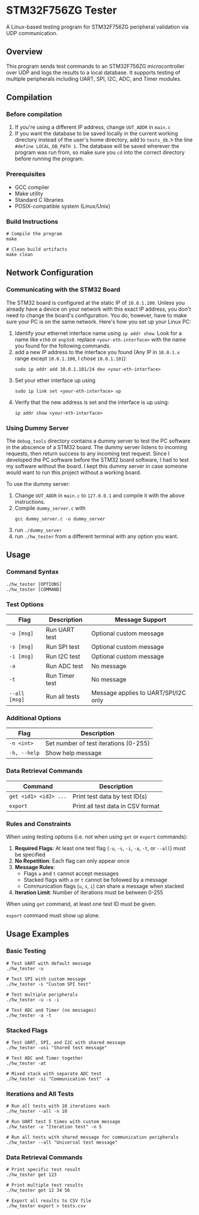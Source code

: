 # STM32F756ZG Tester
A Linux-based testing program for STM32F756ZG peripheral validation via UDP communication.

## Overview
This program sends test commands to an STM32F756ZG microcontroller over UDP and logs the results to a local database. It supports testing of multiple peripherals including UART, SPI, I2C, ADC, and Timer modules.

## Compilation
### Before compilation
1. If you're using a different IP address, change `UUT_ADDR` in `main.c`
2. If you want the database to be saved locally in the current working directory instead of the user's home directory, add to `tests_db.h` the line `#define LOCAL_DB_PATH 1`. The database will be saved wherever the program was run from, so make sure you `cd` into the correct directory before running the program.

### Prerequisites
- GCC compiler
- Make utility
- Standard C libraries
- POSIX-compatible system (Linux/Unix)

### Build Instructions
```
# Compile the program
make

# Clean build artifacts
make clean
```

## Network Configuration
### Communicating with the STM32 Board
The STM32 board is configured at the static IP of `10.0.1.100`. Unless you already have a device on your network with this exact IP address, you don't need to change the board's configuration. You do, however, have to make sure your PC is on the same network. Here's how you set up your Linux PC:

1. Identify your ethernet interface name using `ip addr show`. Look for a name like `eth0` or `enp3s0`. replace `<your-eth-interface>` with the name you found for the following commands.
2. add a new IP address to the interface you found (Any IP in `10.0.1.x` range except `10.0.1.100`, I chose `10.0.1.101`):
   ```
   sudo ip addr add 10.0.1.101/24 dev <your-eth-interface>
   ```
3. Set your ether interface up using
   ```
   sudo ip link set <your-eth-interface> up
   ```
4. Verify that the new address is set and the interface is up using:
   ```
   ip addr show <your-eth-interface>
   ```

### Using Dummy Server
The `debug_tools` directory contains a dummy server to test the PC software in the abscence of a STM32 board. The dummy server listens to incoming requests, then return success to any incoming test request. Since I developed the PC software before the STM32 board software, I had to test my software without the board. I kept this dummy server in case someone would want to run this project without a working board.

To use the dummy server:
1. Change `UUT_ADDR` in `main.c` to `127.0.0.1` and compile it with the above instructions.
2. Compile `dummy_server.c` with
   ```
   gcc dummy_server.c -o dummy_server
   ```
3. run `./dummy_server`
4. run `./hw_tester` from a different terminal with any option you want.

## Usage
### Command Syntax
```
./hw_tester [OPTIONS]
./hw_tester [COMMAND]
```

### Test Options

| Flag | Description | Message Support |
|------|-------------|-----------------|
| `-u [msg]` | Run UART test | Optional custom message |
| `-s [msg]` | Run SPI test | Optional custom message |
| `-i [msg]` | Run I2C test | Optional custom message |
| `-a` | Run ADC test | No message |
| `-t` | Run Timer test | No message |
| `--all [msg]` | Run all tests | Message applies to UART/SPI/I2C only |

### Additional Options

| Flag | Description |
|------|-------------|
| `-n <int>` | Set number of test iterations (0-255) |
| `-h, --help` | Show help message |

### Data Retrieval Commands

| Command | Description |
|---------|-------------|
| `get <id1> <id2> ...` | Print test data by test ID(s) |
| `export` | Print all test data in CSV format |

### Rules and Constraints
When using testing options (i.e. not when using `get` or `export` commands):
1. **Required Flags**: At least one test flag (`-u`, `-s`, `-i`, `-a`, `-t`, or `--all`) must be specified
2. **No Repetition**: Each flag can only appear once
3. **Message Rules**: 
   - Flags `a` and `t` cannot accept messages
   - Stacked flags with `a` or `t` cannot be followed by a message
   - Communication flags (`u`, `s`, `i`) can share a message when stacked
4. **Iteration Limit**: Number of iterations must be between 0-255

When using `get` command, at least one test ID must be given.

`export` command must show up alone.

## Usage Examples
### Basic Testing
```
# Test UART with default message
./hw_tester -u

# Test SPI with custom message
./hw_tester -s "Custom SPI test"

# Test multiple peripherals
./hw_tester -u -s -i

# Test ADC and Timer (no messages)
./hw_tester -a -t
```

### Stacked Flags
```
# Test UART, SPI, and I2C with shared message
./hw_tester -usi "Shared test message"

# Test ADC and Timer together
./hw_tester -at

# Mixed stack with separate ADC test
./hw_tester -si "Communication test" -a
```

### Iterations and All Tests
```
# Run all tests with 10 iterations each
./hw_tester --all -n 10

# Run UART test 5 times with custom message
./hw_tester -u "Iteration test" -n 5

# Run all tests with shared message for communication peripherals
./hw_tester --all "Universal test message"
```

### Data Retrieval Commands
```
# Print specific test result
./hw_tester get 123

# Print multiple test results
./hw_tester get 12 34 56

# Export all results to CSV file
./hw_tester export > tests.csv
```
